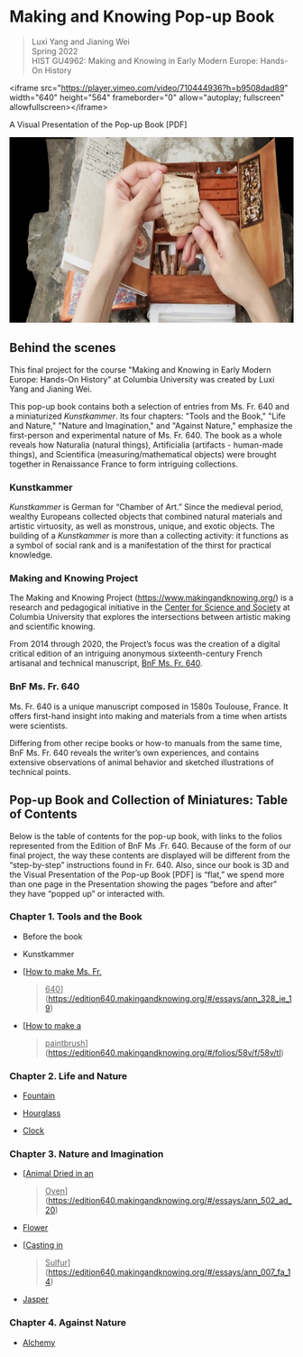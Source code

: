 # Making and Knowing Pop-up Book

>Luxi Yang and Jianing Wei<br/>
Spring 2022<br/>
HIST GU4962: Making and Knowing in Early Modern Europe: Hands-On History<br/>

\<iframe src="https://player.vimeo.com/video/710444936?h=b9508dad89"
width="640" height="564" frameborder="0" allow="autoplay; fullscreen"
allowfullscreen>\</iframe>

A Visual Presentation of the Pop-up Book \[PDF\]

<img src="./media-wei+yang/image1.png" style="width:6.47396in;height:3.42807in" />

## Behind the scenes

This final project for the course "Making and Knowing in Early Modern
Europe: Hands-On History" at Columbia University was created by Luxi
Yang and Jianing Wei.

This pop-up book contains both a selection of entries from Ms. Fr. 640
and a miniaturized *Kunstkammer*. Its four chapters: "Tools and the
Book," "Life and Nature," "Nature and Imagination," and "Against
Nature," emphasize the first-person and experimental nature of Ms. Fr.
640. The book as a whole reveals how Naturalia (natural things),
Artificialia (artifacts - human-made things), and Scientifica
(measuring/mathematical objects) were brought together in Renaissance
France to form intriguing collections.

### Kunstkammer

*Kunstkammer* is German for “Chamber of Art.” Since the medieval period,
wealthy Europeans collected objects that combined natural materials and
artistic virtuosity, as well as monstrous, unique, and exotic objects.
The building of a *Kunstkammer* is more than a collecting activity: it
functions as a symbol of social rank and is a manifestation of the
thirst for practical knowledge.

### Making and Knowing Project

The Making and Knowing Project
([<u>https://www.makingandknowing.org/</u>](https://www.makingandknowing.org/))
is a research and pedagogical initiative in the [Center for Science and
Society](http://scienceandsociety.columbia.edu/) at Columbia University
that explores the intersections between artistic making and scientific
knowing.

From 2014 through 2020, the Project’s focus was the creation of a
digital critical edition of an intriguing anonymous sixteenth-century
French artisanal and technical manuscript, [BnF Ms. Fr.
640](http://gallica.bnf.fr/ark:/12148/btv1b10500001g.r=fr.%20640?rk=150215;2).

### BnF Ms. Fr. 640

Ms. Fr. 640 is a unique manuscript composed in 1580s Toulouse, France.
It offers first-hand insight into making and materials from a time when
artists were scientists.

Differing from other recipe books or how-to manuals from the same time,
BnF Ms. Fr. 640 reveals the writer’s own experiences, and contains
extensive observations of animal behavior and sketched illustrations of
technical points.

## Pop-up Book and Collection of Miniatures: Table of Contents

Below is the table of contents for the pop-up book, with links to the
folios represented from the Edition of BnF Ms .Fr. 640. Because of the
form of our final project, the way these contents are displayed will be
different from the “step-by-step” instructions found in Fr. 640. Also,
since our book is 3D and the Visual Presentation of the Pop-up Book
\[PDF\] is “flat,” we spend more than one page in the Presentation
showing the pages “before and after” they have “popped up” or interacted
with.

### Chapter 1. Tools and the Book

-   Before the book

-   Kunstkammer

-   [<u>How to make Ms. Fr.
    > 640</u>](https://edition640.makingandknowing.org/#/essays/ann_328_ie_19)

-   [<u>How to make a
    > paintbrush</u>](https://edition640.makingandknowing.org/#/folios/58v/f/58v/tl)

### Chapter 2. Life and Nature

-   [<u>Fountain</u>](https://edition640.makingandknowing.org/#/folios/80r/f/80r/tl)

-   [<u>Hourglass</u>](https://edition640.makingandknowing.org/#/folios/10r/f/10r/tl)

-   [<u>Clock</u>](https://edition640.makingandknowing.org/#/folios/82r/f/82r/tl)

### Chapter 3. Nature and Imagination

-   [<u>Animal Dried in an
    > Oven</u>](https://edition640.makingandknowing.org/#/essays/ann_502_ad_20)

-   [<u>Flower</u>](https://edition640.makingandknowing.org/#/folios/120v/f/120v/tl)

-   [<u>Casting in
    > Sulfur</u>](https://edition640.makingandknowing.org/#/essays/ann_007_fa_14)

-   [<u>Jasper</u>](https://edition640.makingandknowing.org/#/essays/ann_045_fa_16)

### Chapter 4. Against Nature

-   [<u>Alchemy</u>](https://edition640.makingandknowing.org/#/folios/80r/f/80r/tl)
